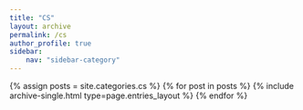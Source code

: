 ```yaml
---
title: "CS"
layout: archive
permalink: /cs
author_profile: true
sidebar:
    nav: "sidebar-category"
---
```


{% assign posts = site.categories.cs %}
{% for post in posts %} {% include archive-single.html type=page.entries_layout %} {% endfor %}